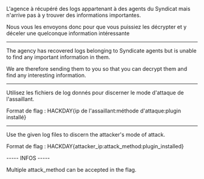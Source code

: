 L'agence à récupéré des logs appartenant à des agents du Syndicat mais n'arrive pas à y trouver des informations importantes.

Nous vous les envoyons donc pour que vous puissiez les décrypter et y déceler une quelconque information intéressante

-----------------------------------

The agency has recovered logs belonging to Syndicate agents but is unable to find any important information in them.

We are therefore sending them to you so that you can decrypt them and find any interesting information.

-----------------------------------

Utilisez les fichiers de log donnés pour discerner le mode d'attaque de l'assaillant.

Format de flag : 
HACKDAY{ip de l'assaillant:méthode d'attaque:plugin installé}

-----------------------------------

Use the given log files to discern the attacker's mode of attack.

Format de flag : 
HACKDAY{attacker_ip:attack_method:plugin_installed}

----- INFOS -----

Multiple attack_method can be accepted in the flag.
